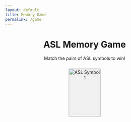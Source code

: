 ```yaml
---
layout: default
title: Memory Game
permalink: /game
---
```



<div id="asl-memory-game" style="text-align: center;">
    <h1>ASL Memory Game</h1>
    <p>Match the pairs of ASL symbols to win!</p>
    <div id="game-board" style="display: flex; flex-wrap: wrap; justify-content: center; max-width: 600px; margin: auto;">
        <!-- Card 1 -->
        <div class="memory-card" style="width: 100px; height: 150px; margin: 10px; background-color: #f0f0f0; border: 1px solid #ccc;">
            <img src="/images/enemy.jpeg" alt="ASL Symbol 1" style="width: 100%; height: 100%;">
        </div>
        <!-- Add more cards here following the same structure. Each card should have a pair. -->
    </div>
</div>


